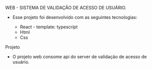 WEB - SISTEMA DE VALIDAÇÃO DE ACESSO DE USUÁRIO.

- Esse projeto foi desenvolvido com as seguintes tecnologias:

  - React - template: typescript
  - Html
  - Css

Projeto

- O projeto web consome api do server de validação de acesso de usuário.
